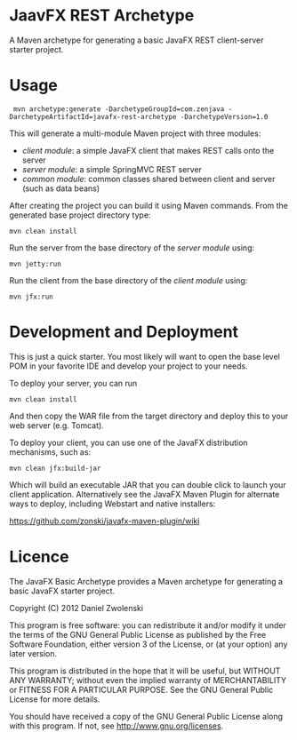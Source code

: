 JaavFX REST Archetype
=====================

A Maven archetype for generating a basic JavaFX REST client-server starter project.

Usage
======

```
 mvn archetype:generate -DarchetypeGroupId=com.zenjava -DarchetypeArtifactId=javafx-rest-archetype -DarchetypeVersion=1.0
```

This will generate a multi-module Maven project with three modules:

* *client module*: a simple JavaFX client that makes REST calls onto the server
* *server module*: a simple SpringMVC REST server
* *common module*: common classes shared between client and server (such as data beans)

After creating the project you can build it using Maven commands. From the generated base project directory type:

    mvn clean install

Run the server from the base directory of the *server module* using:

    mvn jetty:run

Run the client from the base directory of the *client module* using:

    mvn jfx:run


Development and Deployment
==========================

This is just a quick starter. You most likely will want to open the base level POM in your favorite IDE and develop
your project to your needs.

To deploy your server, you can run

    mvn clean install

And then copy the WAR file from the target directory and deploy this to your web server (e.g. Tomcat).

To deploy your client, you can use one of the JavaFX distribution mechanisms, such as:

    mvn clean jfx:build-jar

Which will build an executable JAR that you can double click to launch your client application. Alternatively see the
JavaFX Maven Plugin for alternate ways to deploy, including Webstart and native installers:

https://github.com/zonski/javafx-maven-plugin/wiki


Licence
============

The JavaFX Basic Archetype provides a Maven archetype for generating a basic JavaFX starter project.

Copyright (C) 2012  Daniel Zwolenski

This program is free software: you can redistribute it and/or modify it under the terms of the GNU General Public License as published by
the Free Software Foundation, either version 3 of the License, or (at your option) any later version.

This program is distributed in the hope that it will be useful, but WITHOUT ANY WARRANTY; without even the implied warranty of
MERCHANTABILITY or FITNESS FOR A PARTICULAR PURPOSE.  See the GNU General Public License for more details.

You should have received a copy of the GNU General Public License along with this program.  If not, see http://www.gnu.org/licenses.

